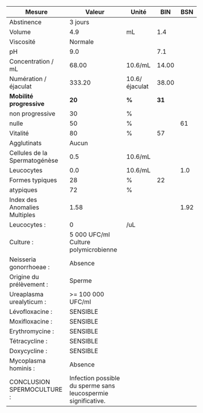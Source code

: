 |            Mesure           |                            Valeur                           |    Unité    |  BIN | BSN|
|-----------------------------|-------------------------------------------------------------|-------------|------|----|
|          Abstinence         |                           3 jours                           |             |      |    |
|            Volume           |                             4.9                             |      mL     |  1.4 |    |
|          Viscosité          |                           Normale                           |             |      |    |
|              pH             |                             9.0                             |             |  7.1 |    |
|      Concentration / mL     |                            68.00                            |   10.6/mL   | 14.00|    |
|    Numération / éjaculat    |                            333.20                           |10.6/éjaculat| 38.00|    |
|   **Mobilité progressive**  |                            **20**                           |    **%**    |**31**|    |
|       non progressive       |                              30                             |      %      |      |    |
|            nulle            |                              50                             |      %      |      | 61 |
|           Vitalité          |                              80                             |      %      |  57  |    |
|         Agglutinats         |                            Aucun                            |             |      |    |
|Cellules de la Spermatogénèse|                             0.5                             |   10.6/mL   |      |    |
|          Leucocytes         |                             0.0                             |   10.6/mL   |      | 1.0|
|       Formes typiques       |                              28                             |      %      |  22  |    |
|          atypiques          |                              72                             |      %      |      |    |
|Index des Anomalies Multiples|                             1.58                            |             |      |1.92|
|         Leucocytes :        |                              0                              |     /uL     |      |    |
|          Culture :          |             5 000 UFC/ml Culture polymicrobienne            |             |      |    |
|   Neisseria gonorrhoeae :   |                           Absence                           |             |      |    |
|   Origine du prélèvement :  |                            Sperme                           |             |      |    |
|   Ureaplasma urealyticum :  |                      >= 100 000 UFC/ml                      |             |      |    |
|       Lévofloxacine :       |                           SENSIBLE                          |             |      |    |
|       Moxifloxacine :       |                           SENSIBLE                          |             |      |    |
|       Erythromycine :       |                           SENSIBLE                          |             |      |    |
|        Tétracycline :       |                           SENSIBLE                          |             |      |    |
|        Doxycycline :        |                           SENSIBLE                          |             |      |    |
|     Mycoplasma hominis :    |                           Absence                           |             |      |    |
|  CONCLUSION SPERMOCULTURE : |Infection possible du sperme sans leucospermie significative.|             |      |    |